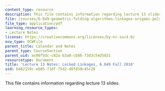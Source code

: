 ```yaml
---
content_type: resource
description: This file contains information regarding lecture 13 slides.
file: /courses/6-849-geometric-folding-algorithms-linkages-origami-polyhedra-fall-2012/b462159ceb8571df75d2d0fd58c45c20_MIT6_849F12_L13.pdf
file_type: application/pdf
learning_resource_types:
- Lecture Notes
license: https://creativecommons.org/licenses/by-nc-sa/4.0/
ocw_type: OCWFile
parent_title: Calendar and Notes
parent_type: CourseSection
parent_uid: ac06f5dc-c82a-b3a0-cb86-73d3c54d5831
resourcetype: Document
title: 'Lecture 13 Notes: Locked Linkages, 6.849 Fall 2010'
uid: b462159c-eb85-71df-75d2-d0fd58c45c20
---
```

This file contains information regarding lecture 13 slides.